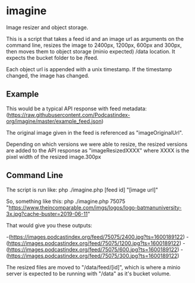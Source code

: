 # imagine
Image resizer and object storage.

This is a script that takes a feed id and an image url as arguments on the command line, resizes the image to 2400px, 1200px, 600px and 300px, then moves them to object storage (minio expected) /data location.  It expects the bucket folder to be /feed.

Each object url is appended with a unix timestamp. If the timestamp changed, the image has changed.


## Example

This would be a typical API response with feed metadata:  (https://raw.githubusercontent.com/Podcastindex-org/imagine/master/example_feed.json)

The original image given in the feed is referenced as "imageOriginalUrl".

Depending on which versions we were able to resize, the resized versions are added to the API response as "imageResizedXXXX" where XXXX is the pixel width of the resized image.300px


## Command Line

The script is run like:  php ./imagine.php [feed id] "[image url]"

So, something like this:  php ./imagine.php 75075 "https://www.theincomparable.com/imgs/logos/logo-batmanuniversity-3x.jpg?cache-buster=2019-06-11"

That would give you these outputs:

-(https://images.podcastindex.org/feed/75075/2400.jpg?ts=1600189122)
-(https://images.podcastindex.org/feed/75075/1200.jpg?ts=1600189122)
-(https://images.podcastindex.org/feed/75075/600.jpg?ts=1600189122)
-(https://images.podcastindex.org/feed/75075/300.jpg?ts=1600189122)

The resized files are moved to "/data/feed/[id]", which is where a minio server is expected to be running with "/data" as it's bucket volume.